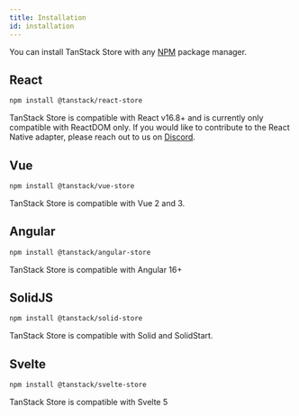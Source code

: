 ```yaml
---
title: Installation
id: installation
---
```


You can install TanStack Store with any [NPM](https://npmjs.com) package manager.

## React

```sh
npm install @tanstack/react-store
```

TanStack Store is compatible with React v16.8+ and is currently only compatible with ReactDOM only. If you would like to contribute to the React Native adapter, please reach out to us on [Discord](https://tlinz.com/discord).

## Vue

```sh
npm install @tanstack/vue-store
```

TanStack Store is compatible with Vue 2 and 3.

## Angular

```sh
npm install @tanstack/angular-store
```

TanStack Store is compatible with Angular 16+

## SolidJS

```sh
npm install @tanstack/solid-store
```

TanStack Store is compatible with Solid and SolidStart.


## Svelte

```sh
npm install @tanstack/svelte-store
```

TanStack Store is compatible with Svelte 5
